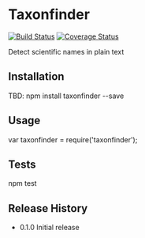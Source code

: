Taxonfinder
=========

[![Build Status](https://travis-ci.org/pleary/node-taxonfinder.svg?branch=master)](https://travis-ci.org/pleary/node-taxonfinder)
[![Coverage Status](https://coveralls.io/repos/pleary/node-taxonfinder/badge.png?branch=master)](https://coveralls.io/r/pleary/node-taxonfinder?branch=master)

Detect scientific names in plain text

## Installation

  TBD: npm install taxonfinder --save

## Usage

  var taxonfinder = require('taxonfinder');

## Tests

  npm test

## Release History

* 0.1.0 Initial release
